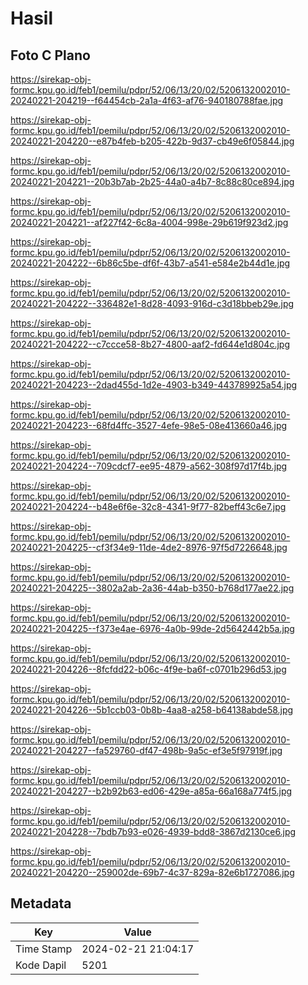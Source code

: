 # Hasil

## Foto C Plano

https://sirekap-obj-formc.kpu.go.id/feb1/pemilu/pdpr/52/06/13/20/02/5206132002010-20240221-204219--f64454cb-2a1a-4f63-af76-940180788fae.jpg

https://sirekap-obj-formc.kpu.go.id/feb1/pemilu/pdpr/52/06/13/20/02/5206132002010-20240221-204220--e87b4feb-b205-422b-9d37-cb49e6f05844.jpg

https://sirekap-obj-formc.kpu.go.id/feb1/pemilu/pdpr/52/06/13/20/02/5206132002010-20240221-204221--20b3b7ab-2b25-44a0-a4b7-8c88c80ce894.jpg

https://sirekap-obj-formc.kpu.go.id/feb1/pemilu/pdpr/52/06/13/20/02/5206132002010-20240221-204221--af227f42-6c8a-4004-998e-29b619f923d2.jpg

https://sirekap-obj-formc.kpu.go.id/feb1/pemilu/pdpr/52/06/13/20/02/5206132002010-20240221-204222--6b86c5be-df6f-43b7-a541-e584e2b44d1e.jpg

https://sirekap-obj-formc.kpu.go.id/feb1/pemilu/pdpr/52/06/13/20/02/5206132002010-20240221-204222--336482e1-8d28-4093-916d-c3d18bbeb29e.jpg

https://sirekap-obj-formc.kpu.go.id/feb1/pemilu/pdpr/52/06/13/20/02/5206132002010-20240221-204222--c7ccce58-8b27-4800-aaf2-fd644e1d804c.jpg

https://sirekap-obj-formc.kpu.go.id/feb1/pemilu/pdpr/52/06/13/20/02/5206132002010-20240221-204223--2dad455d-1d2e-4903-b349-443789925a54.jpg

https://sirekap-obj-formc.kpu.go.id/feb1/pemilu/pdpr/52/06/13/20/02/5206132002010-20240221-204223--68fd4ffc-3527-4efe-98e5-08e413660a46.jpg

https://sirekap-obj-formc.kpu.go.id/feb1/pemilu/pdpr/52/06/13/20/02/5206132002010-20240221-204224--709cdcf7-ee95-4879-a562-308f97d17f4b.jpg

https://sirekap-obj-formc.kpu.go.id/feb1/pemilu/pdpr/52/06/13/20/02/5206132002010-20240221-204224--b48e6f6e-32c8-4341-9f77-82beff43c6e7.jpg

https://sirekap-obj-formc.kpu.go.id/feb1/pemilu/pdpr/52/06/13/20/02/5206132002010-20240221-204225--cf3f34e9-11de-4de2-8976-97f5d7226648.jpg

https://sirekap-obj-formc.kpu.go.id/feb1/pemilu/pdpr/52/06/13/20/02/5206132002010-20240221-204225--3802a2ab-2a36-44ab-b350-b768d177ae22.jpg

https://sirekap-obj-formc.kpu.go.id/feb1/pemilu/pdpr/52/06/13/20/02/5206132002010-20240221-204225--f373e4ae-6976-4a0b-99de-2d5642442b5a.jpg

https://sirekap-obj-formc.kpu.go.id/feb1/pemilu/pdpr/52/06/13/20/02/5206132002010-20240221-204226--8fcfdd22-b06c-4f9e-ba6f-c0701b296d53.jpg

https://sirekap-obj-formc.kpu.go.id/feb1/pemilu/pdpr/52/06/13/20/02/5206132002010-20240221-204226--5b1ccb03-0b8b-4aa8-a258-b64138abde58.jpg

https://sirekap-obj-formc.kpu.go.id/feb1/pemilu/pdpr/52/06/13/20/02/5206132002010-20240221-204227--fa529760-df47-498b-9a5c-ef3e5f97919f.jpg

https://sirekap-obj-formc.kpu.go.id/feb1/pemilu/pdpr/52/06/13/20/02/5206132002010-20240221-204227--b2b92b63-ed06-429e-a85a-66a168a774f5.jpg

https://sirekap-obj-formc.kpu.go.id/feb1/pemilu/pdpr/52/06/13/20/02/5206132002010-20240221-204228--7bdb7b93-e026-4939-bdd8-3867d2130ce6.jpg

https://sirekap-obj-formc.kpu.go.id/feb1/pemilu/pdpr/52/06/13/20/02/5206132002010-20240221-204220--259002de-69b7-4c37-829a-82e6b1727086.jpg


## Metadata

| Key        | Value               |
| ---------- | ------------------- |
| Time Stamp | 2024-02-21 21:04:17 |
| Kode Dapil | 5201                |



